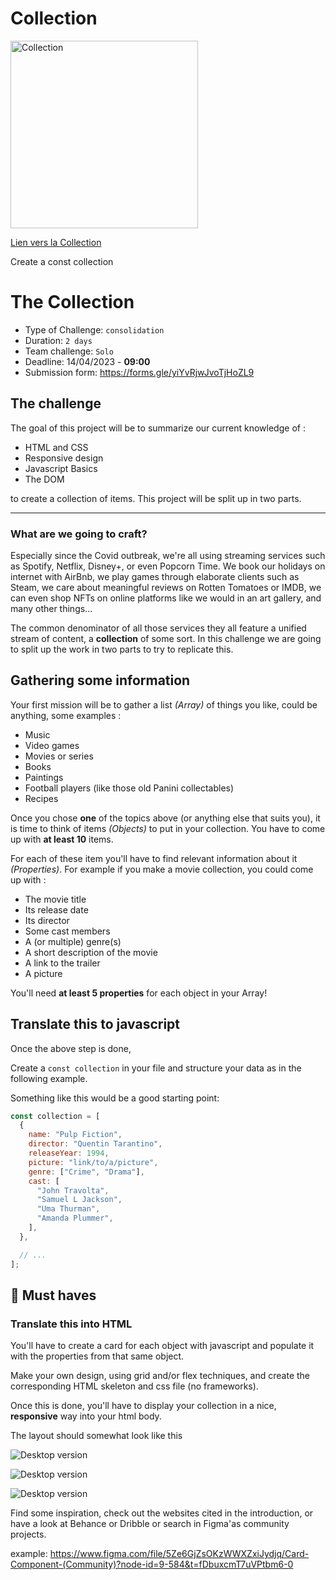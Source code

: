 # Collection

<img src="https://github.com/DelphineLecorney/DelphineLecorney/blob/main/images/Collection.JPG" alt="Collection" height="300" width="300" />


[Lien vers la Collection](https://delphinelecorney.github.io/Collection/)

Create a const collection

# The Collection

* Type of Challenge: `consolidation`
* Duration: `2 days`
* Team challenge: `Solo`
* Deadline: 14/04/2023 - **09:00**
* Submission form: <https://forms.gle/yiYvRjwJvoTjHoZL9>

## The challenge

The goal of this project will be to summarize our current knowledge of :

* HTML and CSS
* Responsive design
* Javascript Basics
* The DOM

to create a collection of items.
This project will be split up in two parts.


---

### What are we going to craft?

Especially since the Covid outbreak, we're all using streaming services such as Spotify, Netflix, Disney+, or even Popcorn Time. We book our holidays on internet with AirBnb, we play games through elaborate clients such as Steam, we care about meaningful reviews on Rotten Tomatoes or IMDB, we can even shop NFTs on online platforms like we would in an art gallery, and many other things...

The common denominator of all those services they all feature a unified stream of content, a **collection** of some sort. In this challenge we are going to split up the work in two parts to try to replicate this.

## Gathering some information

Your first mission will be to gather a list *(Array)* of things you like, could be anything, some examples :

* Music
* Video games
* Movies or series
* Books
* Paintings
* Football players (like those old Panini collectables)
* Recipes

Once you chose **one** of the topics above (or anything else that suits you), it is time to think of items *(Objects)* to put in your collection. You have to come up with **at least 10** items.

For each of these item you'll have to find relevant information about it *(Properties)*. For example if you make a movie collection, you could come up with :

* The movie title
* Its release date
* Its director
* Some cast members
* A (or multiple) genre(s)
* A short description of the movie
* A link to the trailer
* A picture

You'll need **at least 5 properties** for each object in your Array!

## Translate this to javascript

Once the above step is done,

Create a `const collection` in your file and structure your data as in the following example.

Something like this would be a good starting point:

```javascript
const collection = [
  {
    name: "Pulp Fiction",
    director: "Quentin Tarantino",
    releaseYear: 1994,
    picture: "link/to/a/picture",
    genre: ["Crime", "Drama"],
    cast: [
      "John Travolta",
      "Samuel L Jackson",
      "Uma Thurman",
      "Amanda Plummer",
    ],
  },

  // ...
];
```

## 🌱 Must haves

### Translate this into HTML

You'll have to create a card for each object with javascript and populate it with the properties from that same object.

Make your own design, using grid and/or flex techniques, and create the corresponding HTML skeleton and css file (no frameworks).

Once this is done, you'll have to display your collection in a nice, **responsive** way into your html body.

The layout should somewhat look like this

 ![Desktop version](collection_desktop.png)

 ![Desktop version](collection_mobile.png)

 ![Desktop version](collection_card.png)

Find some inspiration, check out the websites cited in the introduction, or have a look at Behance or Dribble or search in Figma'as community projects.

example: <https://www.figma.com/file/5Ze6GjZsOKzWWXZxiJydjq/Card-Component-(Community)?node-id=9-584&t=fDbuxcmT7uVPtbm6-0>


